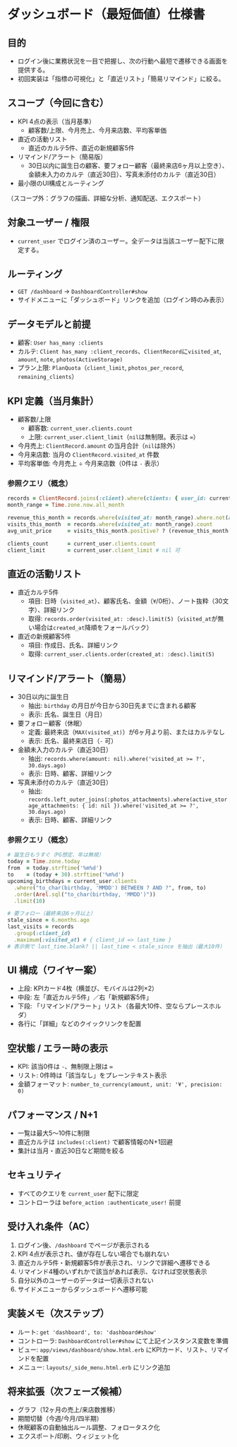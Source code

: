 # ダッシュボード（最短価値）仕様書

## 目的
- ログイン後に業務状況を一目で把握し、次の行動へ最短で遷移できる画面を提供する。
- 初回実装は「指標の可視化」と「直近リスト」「簡易リマインド」に絞る。

## スコープ（今回に含む）
- KPI 4点の表示（当月基準）
  - 顧客数/上限、今月売上、今月来店数、平均客単価
- 直近の活動リスト
  - 直近のカルテ5件、直近の新規顧客5件
- リマインド/アラート（簡易版）
  - 30日以内に誕生日の顧客、要フォロー顧客（最終来店6ヶ月以上空き）、金額未入力のカルテ（直近30日）、写真未添付のカルテ（直近30日）
- 最小限のUI構成とルーティング

（スコープ外：グラフの描画、詳細な分析、通知配送、エクスポート）

## 対象ユーザー / 権限
- `current_user` でログイン済のユーザー。全データは当該ユーザー配下に限定する。

## ルーティング
- `GET /dashboard` → `DashboardController#show`
- サイドメニューに「ダッシュボード」リンクを追加（ログイン時のみ表示）

## データモデルと前提
- 顧客: `User has_many :clients`
- カルテ: `Client has_many :client_records`、`ClientRecord`に`visited_at`, `amount`, `note`, `photos(ActiveStorage)`
- プラン上限: `PlanQuota`（`client_limit`, `photos_per_record`, `remaining_clients`）

## KPI 定義（当月集計）
- 顧客数/上限
  - 顧客数: `current_user.clients.count`
  - 上限: `current_user.client_limit`（`nil`は無制限。表示は `∞`）
- 今月売上: `ClientRecord.amount` の当月合計（`nil`は除外）
- 今月来店数: 当月の `ClientRecord.visited_at` 件数
- 平均客単価: 今月売上 ÷ 今月来店数（0件は `-` 表示）

### 参照クエリ（概念）
```ruby
records = ClientRecord.joins(:client).where(clients: { user_id: current_user.id })
month_range = Time.zone.now.all_month

revenue_this_month = records.where(visited_at: month_range).where.not(amount: nil).sum(:amount)
visits_this_month  = records.where(visited_at: month_range).count
avg_unit_price     = visits_this_month.positive? ? (revenue_this_month.to_f / visits_this_month).floor : nil

clients_count      = current_user.clients.count
client_limit       = current_user.client_limit # nil 可
```

## 直近の活動リスト
- 直近カルテ5件
  - 項目: 日時（`visited_at`）、顧客氏名、金額（`¥`/0桁）、ノート抜粋（30文字）、詳細リンク
  - 取得: `records.order(visited_at: :desc).limit(5)`（`visited_at`が無い場合は`created_at`降順をフォールバック）
- 直近の新規顧客5件
  - 項目: 作成日、氏名、詳細リンク
  - 取得: `current_user.clients.order(created_at: :desc).limit(5)`

## リマインド/アラート（簡易）
- 30日以内に誕生日
  - 抽出: `birthday` の月日が今日から30日先までに含まれる顧客
  - 表示: 氏名、誕生日（月日）
- 要フォロー顧客（休眠）
  - 定義: 最終来店（`MAX(visited_at)`）が6ヶ月より前、またはカルテなし
  - 表示: 氏名、最終来店日（`-` 可）
- 金額未入力のカルテ（直近30日）
  - 抽出: `records.where(amount: nil).where('visited_at >= ?', 30.days.ago)`
  - 表示: 日時、顧客、詳細リンク
- 写真未添付のカルテ（直近30日）
  - 抽出: `records.left_outer_joins(:photos_attachments).where(active_storage_attachments: { id: nil }).where('visited_at >= ?', 30.days.ago)`
  - 表示: 日時、顧客、詳細リンク

### 参照クエリ（概念）
```ruby
# 誕生日もうすぐ（PG想定、年は無視）
today = Time.zone.today
from  = today.strftime('%m%d')
to    = (today + 30).strftime('%m%d')
upcoming_birthdays = current_user.clients
  .where("to_char(birthday, 'MMDD') BETWEEN ? AND ?", from, to)
  .order(Arel.sql("to_char(birthday, 'MMDD')"))
  .limit(10)

# 要フォロー（最終来店6ヶ月以上）
stale_since = 6.months.ago
last_visits = records
  .group(:client_id)
  .maximum(:visited_at) # { client_id => last_time }
# 表示側で last_time.blank? || last_time < stale_since を抽出（最大10件）
```

## UI 構成（ワイヤー案）
- 上段: KPIカード4枚（横並び、モバイルは2列×2）
- 中段: 左「直近カルテ5件」／右「新規顧客5件」
- 下段: 「リマインド/アラート」リスト（各最大10件、空ならプレースホルダ）
- 各行に「詳細」などのクイックリンクを配置

## 空状態 / エラー時の表示
- KPI: 該当0件は `-`、無制限上限は `∞`
- リスト: 0件時は「該当なし」をプレーンテキスト表示
- 金額フォーマット: `number_to_currency(amount, unit: '¥', precision: 0)`

## パフォーマンス / N+1
- 一覧は最大5〜10件に制限
- 直近カルテは `includes(:client)` で顧客情報のN+1回避
- 集計は当月・直近30日など期間を絞る

## セキュリティ
- すべてのクエリを `current_user` 配下に限定
- コントローラは `before_action :authenticate_user!` 前提

## 受け入れ条件（AC）
1. ログイン後、`/dashboard` でページが表示される
2. KPI 4点が表示され、値が存在しない場合でも崩れない
3. 直近カルテ5件・新規顧客5件が表示され、リンクで詳細へ遷移できる
4. リマインド4種のいずれかで該当があれば表示、なければ空状態表示
5. 自分以外のユーザーのデータは一切表示されない
6. サイドメニューからダッシュボードへ遷移可能

## 実装メモ（次ステップ）
- ルート: `get 'dashboard', to: 'dashboard#show'`
- コントローラ: `DashboardController#show` にて上記インスタンス変数を準備
- ビュー: `app/views/dashboard/show.html.erb` にKPIカード、リスト、リマインドを配置
- メニュー: `layouts/_side_menu.html.erb` にリンク追加

## 将来拡張（次フェーズ候補）
- グラフ（12ヶ月の売上/来店数推移）
- 期間切替（今週/今月/四半期）
- 休眠顧客の自動抽出ルール調整、フォロータスク化
- エクスポート/印刷、ウィジェット化

